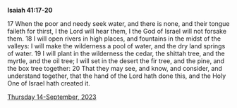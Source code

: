 **Isaiah 41:17-20**

17 When the poor and needy seek water, and there is none, and their tongue faileth for thirst, I the Lord will hear them, I the God of Israel will not forsake them. 18 I will open rivers in high places, and fountains in the midst of the valleys: I will make the wilderness a pool of water, and the dry land springs of water. 19 I will plant in the wilderness the cedar, the shittah tree, and the myrtle, and the oil tree; I will set in the desert the fir tree, and the pine, and the box tree together: 20 That they may see, and know, and consider, and understand together, that the hand of the Lord hath done this, and the Holy One of Israel hath created it.

[Thursday 14-September, 2023](https://getbible.life/kjv/Isaiah/41/17-20)
